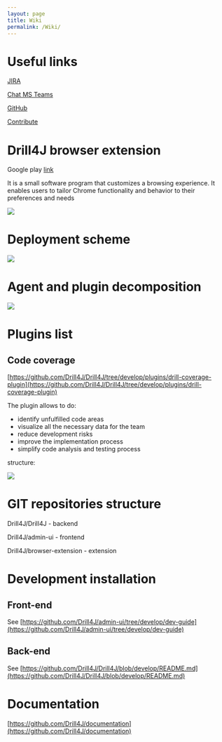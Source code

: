 ```yaml
---
layout: page
title: Wiki
permalink: /Wiki/
---
```


# Useful links
[JIRA](https://jiraeu.epam.com/projects/EPMDJ/summary)

[Chat MS Teams](https://teams.microsoft.com/l/team/19%3a193e223ed7f7454ab21c44b0f607b02f%40thread.skype/conversations?groupId=8864428e-aa21-4db2-9010-e929b8ac92b3&tenantId=b41b72d0-4e9f-4c26-8a69-f949f367c91d)

[GitHub](https://github.com/Drill4J)

[Contribute](https://contribute.epam.com/products/136)

# Drill4J browser extension
Google play [link](https://chrome.google.com/webstore/detail/drill4j-browser-extension/lhlkfdlgddnmbhhlcopcliflikibeplm?hl=ru)

It is a small software program that customizes a browsing experience. It enables users to tailor Chrome functionality and behavior to their preferences and needs

![](https://user-images.githubusercontent.com/45354520/59715780-41f82880-921d-11e9-8727-bbf6d1c2ff94.png)


# Deployment scheme
![](https://user-images.githubusercontent.com/45354520/59715411-715a6580-921c-11e9-85a9-ccf98ae337d1.png)


# Agent and plugin decomposition
![](https://user-images.githubusercontent.com/45354520/59715781-41f82880-921d-11e9-8fa9-16ee969b06ec.png)



# Plugins list
## Code coverage
[https://github.com/Drill4J/Drill4J/tree/develop/plugins/drill-coverage-plugin](https://github.com/Drill4J/Drill4J/tree/develop/plugins/drill-coverage-plugin)

The plugin allows to do:

* identify unfulfilled code areas
* visualize all the necessary data for the team
* reduce development risks
* improve the implementation process
* simplify code analysis and testing process

structure: 

![](https://user-images.githubusercontent.com/45354520/59715782-41f82880-921d-11e9-88ca-6921ddff47c2.png)

# GIT repositories structure


Drill4J/Drill4J - backend

Drill4J/admin-ui - frontend

Drill4J/browser-extension - extension


# Development installation

## Front-end
See [https://github.com/Drill4J/admin-ui/tree/develop/dev-guide](https://github.com/Drill4J/admin-ui/tree/develop/dev-guide)


## Back-end
See [https://github.com/Drill4J/Drill4J/blob/develop/README.md](https://github.com/Drill4J/Drill4J/blob/develop/README.md)

# Documentation
[https://github.com/Drill4J/documentation](https://github.com/Drill4J/documentation)
